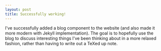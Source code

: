 ```yaml
---
layout: post
title: Successfully working!
---
```


I've successfully added a blog component to the website (and also made it more modern with Jekyll implementation). The goal is to hopefully use the blog to discuss interesting things I've been thinking about in a more relaxed fashion, rather than having to write out a TeXed up note.